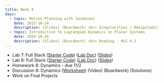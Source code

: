 ```yaml
---
title: Week 9
days:
  - topic: Motion Planning with Jacobians
    date: 2023-10-24
    description: (Slides) (Boardwork) <br> Singularities / Manipulability / Redundant Manipulators <br> Reading - MLS 3.4
  - topic: Introduction to Lagrangian Dynamics in Planar Systems
    date: 2024-10-26
    description: (Slides) (Boardwork) <br> Reading - MLS 4.2
---
```


- Lab 7: Full Stack ([Starter Code](https://github.com/ucb-ee106/106a-fa23-labs-starter/tree/main/lab7)) ([Lab Doc](./assets/labs/lab7.pdf)) ([Slides](./assets/labs/lab7_8_slides.pdf))
- Lab 8: Full Stack ([Starter Code](https://github.com/ucb-ee106/106a-fa23-labs-starter/tree/main/lab8)) ([Lab Doc](./assets/labs/lab8.pdf)) ([Slides](./assets/labs/lab7_8_slides.pdf))
- Homework 8: Dynamics - due 11/2
- Discussion 8: Dynamics ([Worksheet](./assets/disc/disc8_dynamics.pdf)) (Video) (Boardwork) (Solutions)
- Work on Final Projects

<a id="Week10"></a>
